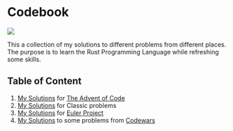 # Codebook

[![](https://www.codewars.com/users/DeVic256/badges/large)](www.codewars.com/r/zpbjkQ)

This a collection of my solutions to different problems from different places. The purpose is to learn the Rust Programming Language while refreshing some skills.

## Table of Content

1. [My Solutions](./solutions-advent-of-code/) for [The Advent of Code](https://adventofcode.com/)
2. [My Solutions](./solutions-classics/) for Classic problems 
3. [My Solutions](./solutions-euler-project/) for [Euler Project](https://projecteuler.net/)
4. [My Solutions](./solutions-katas/) to some problems from [Codewars](https://www.codewars.com/)
